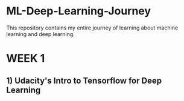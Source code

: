 # ML-Deep-Learning-Journey
This repository contains my entire journey of learning about machine learning and deep learning.

# WEEK 1
## 1) Udacity's Intro to Tensorflow for Deep Learning

